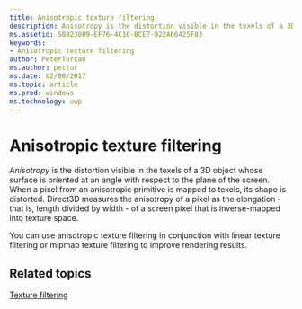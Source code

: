 ---title: Anisotropic texture filteringdescription: Anisotropy is the distortion visible in the texels of a 3D object whose surface is oriented at an angle with respect to the plane of the screen. When a pixel from an anisotropic primitive is mapped to texels, its shape is distorted.ms.assetid: 58923809-EF76-4C16-BCE7-922A66425F83keywords:- Anisotropic texture filteringauthor: PeterTurcanms.author: petturms.date: 02/08/2017ms.topic: articlems.prod: windowsms.technology: uwp---# Anisotropic texture filtering*Anisotropy* is the distortion visible in the texels of a 3D object whose surface is oriented at an angle with respect to the plane of the screen. When a pixel from an anisotropic primitive is mapped to texels, its shape is distorted. Direct3D measures the anisotropy of a pixel as the elongation - that is, length divided by width - of a screen pixel that is inverse-mapped into texture space.You can use anisotropic texture filtering in conjunction with linear texture filtering or mipmap texture filtering to improve rendering results.## <span id="related-topics"></span>Related topics[Texture filtering](texture-filtering.md)  